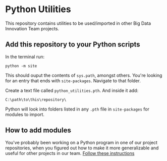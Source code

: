 # Python Utilities

This repository contains utilities to be used/imported in other Big Data Innovation Team projects.

## Add this repository to your Python scripts

In the terminal run:

`python -m site`

This should ouput the contents of `sys.path`, amongst others. You're looking for an entry that ends with `site-packages`. Navigate to that folder.

Create a text file called `python_utilities.pth`. And inside it add:
```
C:\path\to\this\repository\
```

Python will look into folders listed in any `.pth` file in `site-packages` for modules to import.

## How to add modules

You've probably been working on a Python program in one of our project repositories, when you figured out how to make it more generalizable and useful for other projects in our team. [Follow these instructions](http://gbayer.com/development/moving-files-from-one-git-repository-to-another-preserving-history/)